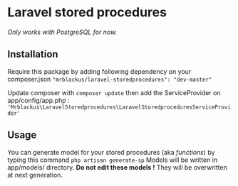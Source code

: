 # Laravel stored procedures
*Only works with PostgreSQL for now.*

## Installation
Require this package by adding following dependency on your composer.json
`"mrblackus/laravel-storedprocedures": "dev-master"`

Update composer with `composer update` then add the ServiceProvider on app/config/app.php :
`'Mrblackus\LaravelStoredprocedures\LaravelStoredproceduresServiceProvider'`

## Usage
You can generate model for your stored procedures (aka *functions*) by typing this command
`php artisan generate-sp`
Models will be written in app/models/ directory. **Do not edit these models !** They will be overwritten at next generation.
